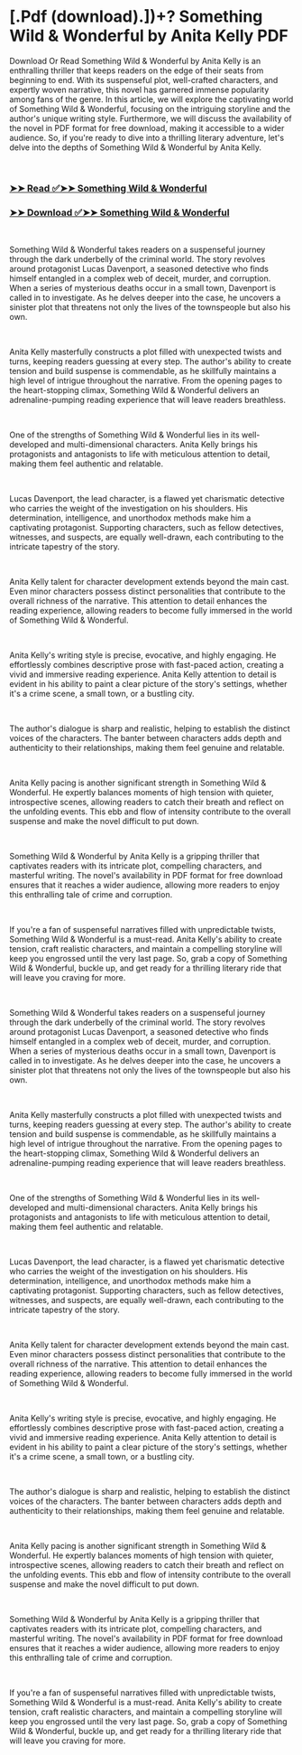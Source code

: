 # [.Pdf (download).])+? Something Wild & Wonderful by Anita Kelly PDF

<p>Download Or Read Something Wild & Wonderful by Anita Kelly is an enthralling thriller that keeps readers on the edge of their seats from beginning to end. With its suspenseful plot, well-crafted characters, and expertly woven narrative, this novel has garnered immense popularity among fans of the genre. In this article, we will explore the captivating world of Something Wild & Wonderful, focusing on the intriguing storyline and the author's unique writing style. Furthermore, we will discuss the availability of the novel in PDF format for free download, making it accessible to a wider audience. So, if you're ready to dive into a thrilling literary adventure, let's delve into the depths of Something Wild & Wonderful by Anita Kelly.</p>
<p>&nbsp;</p>

### [➤➤ Read ✅➤➤ Something Wild & Wonderful](https://thehelpfulbooks.blogspot.com/id/61399138)

### [➤➤ Download ✅➤➤ Something Wild & Wonderful](https://thehelpfulbooks.blogspot.com/id/61399138)

<p>&nbsp;</p>
<p>Something Wild & Wonderful takes readers on a suspenseful journey through the dark underbelly of the criminal world. The story revolves around protagonist Lucas Davenport, a seasoned detective who finds himself entangled in a complex web of deceit, murder, and corruption. When a series of mysterious deaths occur in a small town, Davenport is called in to investigate. As he delves deeper into the case, he uncovers a sinister plot that threatens not only the lives of the townspeople but also his own.</p>
<p>&nbsp;</p>
<p>Anita Kelly masterfully constructs a plot filled with unexpected twists and turns, keeping readers guessing at every step. The author's ability to create tension and build suspense is commendable, as he skillfully maintains a high level of intrigue throughout the narrative. From the opening pages to the heart-stopping climax, Something Wild & Wonderful delivers an adrenaline-pumping reading experience that will leave readers breathless.</p>
<p>&nbsp;</p>
<p>One of the strengths of Something Wild & Wonderful lies in its well-developed and multi-dimensional characters. Anita Kelly brings his protagonists and antagonists to life with meticulous attention to detail, making them feel authentic and relatable.</p>
<p>&nbsp;</p>
<p>Lucas Davenport, the lead character, is a flawed yet charismatic detective who carries the weight of the investigation on his shoulders. His determination, intelligence, and unorthodox methods make him a captivating protagonist. Supporting characters, such as fellow detectives, witnesses, and suspects, are equally well-drawn, each contributing to the intricate tapestry of the story.</p>
<p>&nbsp;</p>
<p>Anita Kelly talent for character development extends beyond the main cast. Even minor characters possess distinct personalities that contribute to the overall richness of the narrative. This attention to detail enhances the reading experience, allowing readers to become fully immersed in the world of Something Wild & Wonderful.</p>
<p>&nbsp;</p>
<p>Anita Kelly's writing style is precise, evocative, and highly engaging. He effortlessly combines descriptive prose with fast-paced action, creating a vivid and immersive reading experience. Anita Kelly attention to detail is evident in his ability to paint a clear picture of the story's settings, whether it's a crime scene, a small town, or a bustling city.</p>
<p>&nbsp;</p>
<p>The author's dialogue is sharp and realistic, helping to establish the distinct voices of the characters. The banter between characters adds depth and authenticity to their relationships, making them feel genuine and relatable.</p>
<p>&nbsp;</p>
<p>Anita Kelly pacing is another significant strength in Something Wild & Wonderful. He expertly balances moments of high tension with quieter, introspective scenes, allowing readers to catch their breath and reflect on the unfolding events. This ebb and flow of intensity contribute to the overall suspense and make the novel difficult to put down.</p>
<p>&nbsp;</p>
<p>Something Wild & Wonderful by Anita Kelly is a gripping thriller that captivates readers with its intricate plot, compelling characters, and masterful writing. The novel's availability in PDF format for free download ensures that it reaches a wider audience, allowing more readers to enjoy this enthralling tale of crime and corruption.</p>
<p>&nbsp;</p>
<p>If you're a fan of suspenseful narratives filled with unpredictable twists, Something Wild & Wonderful is a must-read. Anita Kelly's ability to create tension, craft realistic characters, and maintain a compelling storyline will keep you engrossed until the very last page. So, grab a copy of Something Wild & Wonderful, buckle up, and get ready for a thrilling literary ride that will leave you craving for more.</p>
<p>&nbsp;</p>
<p>Something Wild & Wonderful takes readers on a suspenseful journey through the dark underbelly of the criminal world. The story revolves around protagonist Lucas Davenport, a seasoned detective who finds himself entangled in a complex web of deceit, murder, and corruption. When a series of mysterious deaths occur in a small town, Davenport is called in to investigate. As he delves deeper into the case, he uncovers a sinister plot that threatens not only the lives of the townspeople but also his own.</p>
<p>&nbsp;</p>
<p>Anita Kelly masterfully constructs a plot filled with unexpected twists and turns, keeping readers guessing at every step. The author's ability to create tension and build suspense is commendable, as he skillfully maintains a high level of intrigue throughout the narrative. From the opening pages to the heart-stopping climax, Something Wild & Wonderful delivers an adrenaline-pumping reading experience that will leave readers breathless.</p>
<p>&nbsp;</p>
<p>One of the strengths of Something Wild & Wonderful lies in its well-developed and multi-dimensional characters. Anita Kelly brings his protagonists and antagonists to life with meticulous attention to detail, making them feel authentic and relatable.</p>
<p>&nbsp;</p>
<p>Lucas Davenport, the lead character, is a flawed yet charismatic detective who carries the weight of the investigation on his shoulders. His determination, intelligence, and unorthodox methods make him a captivating protagonist. Supporting characters, such as fellow detectives, witnesses, and suspects, are equally well-drawn, each contributing to the intricate tapestry of the story.</p>
<p>&nbsp;</p>
<p>Anita Kelly talent for character development extends beyond the main cast. Even minor characters possess distinct personalities that contribute to the overall richness of the narrative. This attention to detail enhances the reading experience, allowing readers to become fully immersed in the world of Something Wild & Wonderful.</p>
<p>&nbsp;</p>
<p>Anita Kelly's writing style is precise, evocative, and highly engaging. He effortlessly combines descriptive prose with fast-paced action, creating a vivid and immersive reading experience. Anita Kelly attention to detail is evident in his ability to paint a clear picture of the story's settings, whether it's a crime scene, a small town, or a bustling city.</p>
<p>&nbsp;</p>
<p>The author's dialogue is sharp and realistic, helping to establish the distinct voices of the characters. The banter between characters adds depth and authenticity to their relationships, making them feel genuine and relatable.</p>
<p>&nbsp;</p>
<p>Anita Kelly pacing is another significant strength in Something Wild & Wonderful. He expertly balances moments of high tension with quieter, introspective scenes, allowing readers to catch their breath and reflect on the unfolding events. This ebb and flow of intensity contribute to the overall suspense and make the novel difficult to put down.</p>
<p>&nbsp;</p>
<p>Something Wild & Wonderful by Anita Kelly is a gripping thriller that captivates readers with its intricate plot, compelling characters, and masterful writing. The novel's availability in PDF format for free download ensures that it reaches a wider audience, allowing more readers to enjoy this enthralling tale of crime and corruption.</p>
<p>&nbsp;</p>
<p>If you're a fan of suspenseful narratives filled with unpredictable twists, Something Wild & Wonderful is a must-read. Anita Kelly's ability to create tension, craft realistic characters, and maintain a compelling storyline will keep you engrossed until the very last page. So, grab a copy of Something Wild & Wonderful, buckle up, and get ready for a thrilling literary ride that will leave you craving for more.</p>
<p>&nbsp;</p>
